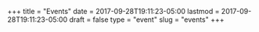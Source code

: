 +++
title = "Events"
date = 2017-09-28T19:11:23-05:00
lastmod = 2017-09-28T19:11:23-05:00
draft = false
type = "event"
slug = "events"
+++